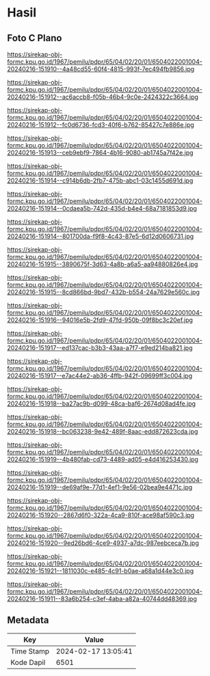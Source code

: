 # Hasil

## Foto C Plano

https://sirekap-obj-formc.kpu.go.id/1967/pemilu/pdpr/65/04/02/20/01/6504022001004-20240216-151910--4a48cd55-60f4-4815-993f-7ec494fb9856.jpg

https://sirekap-obj-formc.kpu.go.id/1967/pemilu/pdpr/65/04/02/20/01/6504022001004-20240216-151912--ac6accb8-f05b-46b4-9c0e-2424322c3664.jpg

https://sirekap-obj-formc.kpu.go.id/1967/pemilu/pdpr/65/04/02/20/01/6504022001004-20240216-151912--fc0d6736-fcd3-40f6-b762-85427c7e886e.jpg

https://sirekap-obj-formc.kpu.go.id/1967/pemilu/pdpr/65/04/02/20/01/6504022001004-20240216-151913--ceb9ebf9-7864-4b16-9080-ab1745a7f42e.jpg

https://sirekap-obj-formc.kpu.go.id/1967/pemilu/pdpr/65/04/02/20/01/6504022001004-20240216-151914--c914b6db-2fb7-475b-abc1-03c1455d691d.jpg

https://sirekap-obj-formc.kpu.go.id/1967/pemilu/pdpr/65/04/02/20/01/6504022001004-20240216-151914--0cdaea5b-742d-435d-b4e4-68a7181853d9.jpg

https://sirekap-obj-formc.kpu.go.id/1967/pemilu/pdpr/65/04/02/20/01/6504022001004-20240216-151914--801700da-f9f8-4c43-87e5-6d12d0606731.jpg

https://sirekap-obj-formc.kpu.go.id/1967/pemilu/pdpr/65/04/02/20/01/6504022001004-20240216-151915--3890675f-3d63-4a8b-a6a5-aa94880826e4.jpg

https://sirekap-obj-formc.kpu.go.id/1967/pemilu/pdpr/65/04/02/20/01/6504022001004-20240216-151915--8cd866bd-9bd7-432b-b554-24a7629e560c.jpg

https://sirekap-obj-formc.kpu.go.id/1967/pemilu/pdpr/65/04/02/20/01/6504022001004-20240216-151916--94016e5b-2fd9-47fd-950b-09f8bc3c20ef.jpg

https://sirekap-obj-formc.kpu.go.id/1967/pemilu/pdpr/65/04/02/20/01/6504022001004-20240216-151917--ed137cac-b3b3-43aa-a7f7-e9ed214ba821.jpg

https://sirekap-obj-formc.kpu.go.id/1967/pemilu/pdpr/65/04/02/20/01/6504022001004-20240216-151917--e7ac44e2-ab36-4ffb-942f-09699ff3c004.jpg

https://sirekap-obj-formc.kpu.go.id/1967/pemilu/pdpr/65/04/02/20/01/6504022001004-20240216-151918--ba27ac9b-d099-48ca-baf6-2674d08ad4fe.jpg

https://sirekap-obj-formc.kpu.go.id/1967/pemilu/pdpr/65/04/02/20/01/6504022001004-20240216-151918--bc063238-9e42-489f-8aac-edd872623cda.jpg

https://sirekap-obj-formc.kpu.go.id/1967/pemilu/pdpr/65/04/02/20/01/6504022001004-20240216-151919--4b480fab-cd73-4489-ad05-e4d416253430.jpg

https://sirekap-obj-formc.kpu.go.id/1967/pemilu/pdpr/65/04/02/20/01/6504022001004-20240216-151919--de69af9e-77d1-4ef1-9e56-02bea9e4471c.jpg

https://sirekap-obj-formc.kpu.go.id/1967/pemilu/pdpr/65/04/02/20/01/6504022001004-20240216-151920--2867d6f0-322a-4ca9-810f-ace98af590c3.jpg

https://sirekap-obj-formc.kpu.go.id/1967/pemilu/pdpr/65/04/02/20/01/6504022001004-20240216-151920--9ed26bd6-4ce9-4937-a7dc-987eebceca7b.jpg

https://sirekap-obj-formc.kpu.go.id/1967/pemilu/pdpr/65/04/02/20/01/6504022001004-20240216-151921--1811030c-e485-4c91-b0ae-a68a1d44e3c0.jpg

https://sirekap-obj-formc.kpu.go.id/1967/pemilu/pdpr/65/04/02/20/01/6504022001004-20240216-151911--83a6b254-c3ef-4aba-a82a-40744dd48369.jpg


## Metadata

| Key        | Value               |
| ---------- | ------------------- |
| Time Stamp | 2024-02-17 13:05:41 |
| Kode Dapil | 6501                |



